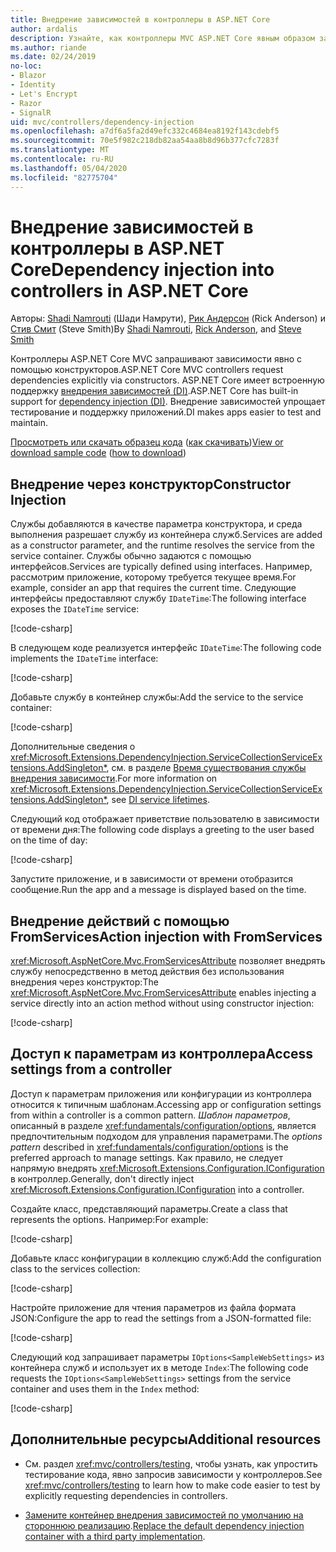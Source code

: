 ```yaml
---
title: Внедрение зависимостей в контроллеры в ASP.NET Core
author: ardalis
description: Узнайте, как контроллеры MVC ASP.NET Core явным образом запрашивают зависимости с помощью конструкторов с внедрением зависимостей в ASP.NET Core.
ms.author: riande
ms.date: 02/24/2019
no-loc:
- Blazor
- Identity
- Let's Encrypt
- Razor
- SignalR
uid: mvc/controllers/dependency-injection
ms.openlocfilehash: a7df6a5fa2d49efc332c4684ea8192f143cdebf5
ms.sourcegitcommit: 70e5f982c218db82aa54aa8b8d96b377cfc7283f
ms.translationtype: MT
ms.contentlocale: ru-RU
ms.lasthandoff: 05/04/2020
ms.locfileid: "82775704"
---
```

# <a name="dependency-injection-into-controllers-in-aspnet-core"></a><span data-ttu-id="bb437-103">Внедрение зависимостей в контроллеры в ASP.NET Core</span><span class="sxs-lookup"><span data-stu-id="bb437-103">Dependency injection into controllers in ASP.NET Core</span></span>

<a name="dependency-injection-controllers"></a>

<span data-ttu-id="bb437-104">Авторы: [Shadi Namrouti](https://github.com/shadinamrouti) (Шади Намрути), [Рик Андерсон](https://twitter.com/RickAndMSFT) (Rick Anderson) и [Стив Смит](https://github.com/ardalis) (Steve Smith)</span><span class="sxs-lookup"><span data-stu-id="bb437-104">By [Shadi Namrouti](https://github.com/shadinamrouti), [Rick Anderson](https://twitter.com/RickAndMSFT), and [Steve Smith](https://github.com/ardalis)</span></span>

<span data-ttu-id="bb437-105">Контроллеры ASP.NET Core MVC запрашивают зависимости явно с помощью конструкторов.</span><span class="sxs-lookup"><span data-stu-id="bb437-105">ASP.NET Core MVC controllers request dependencies explicitly via constructors.</span></span> <span data-ttu-id="bb437-106">ASP.NET Core имеет встроенную поддержку [внедрения зависимостей (DI)](xref:fundamentals/dependency-injection).</span><span class="sxs-lookup"><span data-stu-id="bb437-106">ASP.NET Core has built-in support for [dependency injection (DI)](xref:fundamentals/dependency-injection).</span></span> <span data-ttu-id="bb437-107">Внедрение зависимостей упрощает тестирование и поддержку приложений.</span><span class="sxs-lookup"><span data-stu-id="bb437-107">DI makes apps easier to test and maintain.</span></span>

<span data-ttu-id="bb437-108">[Просмотреть или скачать образец кода](https://github.com/dotnet/AspNetCore.Docs/tree/master/aspnetcore/mvc/controllers/dependency-injection/sample) ([как скачивать](xref:index#how-to-download-a-sample))</span><span class="sxs-lookup"><span data-stu-id="bb437-108">[View or download sample code](https://github.com/dotnet/AspNetCore.Docs/tree/master/aspnetcore/mvc/controllers/dependency-injection/sample) ([how to download](xref:index#how-to-download-a-sample))</span></span>

## <a name="constructor-injection"></a><span data-ttu-id="bb437-109">Внедрение через конструктор</span><span class="sxs-lookup"><span data-stu-id="bb437-109">Constructor Injection</span></span>

<span data-ttu-id="bb437-110">Службы добавляются в качестве параметра конструктора, и среда выполнения разрешает службу из контейнера служб.</span><span class="sxs-lookup"><span data-stu-id="bb437-110">Services are added as a constructor parameter, and the runtime resolves the service from the service container.</span></span> <span data-ttu-id="bb437-111">Службы обычно задаются с помощью интерфейсов.</span><span class="sxs-lookup"><span data-stu-id="bb437-111">Services are typically defined using interfaces.</span></span> <span data-ttu-id="bb437-112">Например, рассмотрим приложение, которому требуется текущее время.</span><span class="sxs-lookup"><span data-stu-id="bb437-112">For example, consider an app that requires the current time.</span></span> <span data-ttu-id="bb437-113">Следующие интерфейсы предоставляют службу `IDateTime`:</span><span class="sxs-lookup"><span data-stu-id="bb437-113">The following interface exposes the `IDateTime` service:</span></span>

[!code-csharp[](dependency-injection/sample/ControllerDI/Interfaces/IDateTime.cs?name=snippet)]

<span data-ttu-id="bb437-114">В следующем коде реализуется интерфейс `IDateTime`:</span><span class="sxs-lookup"><span data-stu-id="bb437-114">The following code implements the `IDateTime` interface:</span></span>

[!code-csharp[](dependency-injection/sample/ControllerDI/Services/SystemDateTime.cs?name=snippet)]

<span data-ttu-id="bb437-115">Добавьте службу в контейнер службы:</span><span class="sxs-lookup"><span data-stu-id="bb437-115">Add the service to the service container:</span></span>

[!code-csharp[](dependency-injection/sample/ControllerDI/Startup1.cs?name=snippet&highlight=3)]

<span data-ttu-id="bb437-116">Дополнительные сведения о <xref:Microsoft.Extensions.DependencyInjection.ServiceCollectionServiceExtensions.AddSingleton*>, см. в разделе [Время существования службы внедрения зависимости](xref:fundamentals/dependency-injection#service-lifetimes).</span><span class="sxs-lookup"><span data-stu-id="bb437-116">For more information on <xref:Microsoft.Extensions.DependencyInjection.ServiceCollectionServiceExtensions.AddSingleton*>, see [DI service lifetimes](xref:fundamentals/dependency-injection#service-lifetimes).</span></span>

<span data-ttu-id="bb437-117">Следующий код отображает приветствие пользователю в зависимости от времени дня:</span><span class="sxs-lookup"><span data-stu-id="bb437-117">The following code displays a greeting to the user based on the time of day:</span></span>

[!code-csharp[](dependency-injection/sample/ControllerDI/Controllers/HomeController.cs?name=snippet)]

<span data-ttu-id="bb437-118">Запустите приложение, и в зависимости от времени отобразится сообщение.</span><span class="sxs-lookup"><span data-stu-id="bb437-118">Run the app and a message is displayed based on the time.</span></span>

## <a name="action-injection-with-fromservices"></a><span data-ttu-id="bb437-119">Внедрение действий с помощью FromServices</span><span class="sxs-lookup"><span data-stu-id="bb437-119">Action injection with FromServices</span></span>

<span data-ttu-id="bb437-120"><xref:Microsoft.AspNetCore.Mvc.FromServicesAttribute> позволяет внедрять службу непосредственно в метод действия без использования внедрения через конструктор:</span><span class="sxs-lookup"><span data-stu-id="bb437-120">The <xref:Microsoft.AspNetCore.Mvc.FromServicesAttribute> enables injecting a service directly into an action method without using constructor injection:</span></span>

[!code-csharp[](dependency-injection/sample/ControllerDI/Controllers/HomeController.cs?name=snippet2)]

## <a name="access-settings-from-a-controller"></a><span data-ttu-id="bb437-121">Доступ к параметрам из контроллера</span><span class="sxs-lookup"><span data-stu-id="bb437-121">Access settings from a controller</span></span>

<span data-ttu-id="bb437-122">Доступ к параметрам приложения или конфигурации из контроллера относится к типичным шаблонам.</span><span class="sxs-lookup"><span data-stu-id="bb437-122">Accessing app or configuration settings from within a controller is a common pattern.</span></span> <span data-ttu-id="bb437-123">*Шаблон параметров*, описанный в разделе <xref:fundamentals/configuration/options>, является предпочтительным подходом для управления параметрами.</span><span class="sxs-lookup"><span data-stu-id="bb437-123">The *options pattern* described in <xref:fundamentals/configuration/options> is the preferred approach to manage settings.</span></span> <span data-ttu-id="bb437-124">Как правило, не следует напрямую внедрять <xref:Microsoft.Extensions.Configuration.IConfiguration> в контроллер.</span><span class="sxs-lookup"><span data-stu-id="bb437-124">Generally, don't directly inject <xref:Microsoft.Extensions.Configuration.IConfiguration> into a controller.</span></span>

<span data-ttu-id="bb437-125">Создайте класс, представляющий параметры.</span><span class="sxs-lookup"><span data-stu-id="bb437-125">Create a class that represents the options.</span></span> <span data-ttu-id="bb437-126">Например:</span><span class="sxs-lookup"><span data-stu-id="bb437-126">For example:</span></span>

[!code-csharp[](dependency-injection/sample/ControllerDI/Models/SampleWebSettings.cs?name=snippet)]

<span data-ttu-id="bb437-127">Добавьте класс конфигурации в коллекцию служб:</span><span class="sxs-lookup"><span data-stu-id="bb437-127">Add the configuration class to the services collection:</span></span>

[!code-csharp[](dependency-injection/sample/ControllerDI/Startup.cs?highlight=4&name=snippet1)]

<span data-ttu-id="bb437-128">Настройте приложение для чтения параметров из файла формата JSON:</span><span class="sxs-lookup"><span data-stu-id="bb437-128">Configure the app to read the settings from a JSON-formatted file:</span></span>

[!code-csharp[](dependency-injection/sample/ControllerDI/Program.cs?name=snippet&range=10-15)]

<span data-ttu-id="bb437-129">Следующий код запрашивает параметры `IOptions<SampleWebSettings>` из контейнера служб и использует их в методе `Index`:</span><span class="sxs-lookup"><span data-stu-id="bb437-129">The following code requests the `IOptions<SampleWebSettings>` settings from the service container and uses them in the `Index` method:</span></span>

[!code-csharp[](dependency-injection/sample/ControllerDI/Controllers/SettingsController.cs?name=snippet)]

## <a name="additional-resources"></a><span data-ttu-id="bb437-130">Дополнительные ресурсы</span><span class="sxs-lookup"><span data-stu-id="bb437-130">Additional resources</span></span>

* <span data-ttu-id="bb437-131">См. раздел <xref:mvc/controllers/testing>, чтобы узнать, как упростить тестирование кода, явно запросив зависимости у контроллеров.</span><span class="sxs-lookup"><span data-stu-id="bb437-131">See <xref:mvc/controllers/testing> to learn how to make code easier to test by explicitly requesting dependencies in controllers.</span></span>

* <span data-ttu-id="bb437-132">[Замените контейнер внедрения зависимостей по умолчанию на стороннюю реализацию](xref:fundamentals/dependency-injection#default-service-container-replacement).</span><span class="sxs-lookup"><span data-stu-id="bb437-132">[Replace the default dependency injection container with a third party implementation](xref:fundamentals/dependency-injection#default-service-container-replacement).</span></span>

